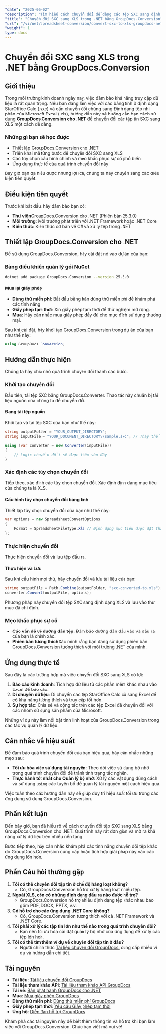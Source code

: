 ```yaml
---
"date": "2025-05-02"
"description": "Tìm hiểu cách chuyển đổi dễ dàng các tệp SXC sang định dạng XLS của Excel bằng GroupDocs.Conversion cho .NET với hướng dẫn từng bước này."
"title": "Chuyển đổi SXC sang XLS trong .NET bằng GroupDocs.Conversion"
"url": "/vi/net/spreadsheet-conversion/convert-sxc-to-xls-groupdocs-net/"
"weight": 1
type: docs
---
```

# Chuyển đổi SXC sang XLS trong .NET bằng GroupDocs.Conversion

## Giới thiệu
Trong môi trường kinh doanh ngày nay, việc đảm bảo khả năng truy cập dữ liệu là rất quan trọng. Nếu bạn đang làm việc với các bảng tính ở định dạng StarOffice Calc (.sxc) và cần chuyển đổi chúng sang Định dạng tệp nhị phân của Microsoft Excel (.xls), hướng dẫn này sẽ hướng dẫn bạn cách sử dụng **GroupDocs.Conversion cho .NET** để chuyển đổi các tập tin SXC sang XLS một cách dễ dàng.

### Những gì bạn sẽ học được
- Thiết lập GroupDocs.Conversion cho .NET
- Triển khai mã từng bước để chuyển đổi SXC sang XLS
- Các tùy chọn cấu hình chính và mẹo khắc phục sự cố phổ biến
- Ứng dụng thực tế của quá trình chuyển đổi này

Bây giờ bạn đã hiểu được những lợi ích, chúng ta hãy chuyển sang các điều kiện tiên quyết.

## Điều kiện tiên quyết
Trước khi bắt đầu, hãy đảm bảo bạn có:
- **Thư viện**GroupDocs.Conversion cho .NET (Phiên bản 25.3.0)
- **Môi trường**: Môi trường phát triển với .NET Framework hoặc .NET Core
- **Kiến thức**: Kiến thức cơ bản về C# và xử lý tệp trong .NET

## Thiết lập GroupDocs.Conversion cho .NET
Để sử dụng GroupDocs.Conversion, hãy cài đặt nó vào dự án của bạn:

### Bảng điều khiển quản lý gói NuGet
```bash
dotnet add package GroupDocs.Conversion --version 25.3.0
```

#### Mua lại giấy phép
- **Dùng thử miễn phí**: Bắt đầu bằng bản dùng thử miễn phí để khám phá các tính năng.
- **Giấy phép tạm thời**: Xin giấy phép tạm thời để thử nghiệm mở rộng.
- **Mua**: Hãy cân nhắc mua giấy phép đầy đủ cho mục đích sử dụng thương mại.

Sau khi cài đặt, hãy khởi tạo GroupDocs.Conversion trong dự án của bạn như thế này:

```csharp
using GroupDocs.Conversion;
```

## Hướng dẫn thực hiện
Chúng ta hãy chia nhỏ quá trình chuyển đổi thành các bước.

### Khởi tạo chuyển đổi
Đầu tiên, tải tệp SXC bằng GroupDocs.Converter. Thao tác này chuẩn bị tài liệu nguồn của chúng ta để chuyển đổi.

#### Đang tải tệp nguồn
Khởi tạo và tải tệp SXC của bạn như thế này:

```csharp
string outputFolder = "YOUR_OUTPUT_DIRECTORY";
string inputFile = "YOUR_DOCUMENT_DIRECTORY\\sample.sxc"; // Thay thế bằng đường dẫn thực tế

using (var converter = new Converter(inputFile))
{
    // Logic chuyển đổi sẽ được thêm vào đây
}
```

### Xác định các tùy chọn chuyển đổi
Tiếp theo, xác định các tùy chọn chuyển đổi. Xác định định dạng mục tiêu của chúng ta là XLS.

#### Cấu hình tùy chọn chuyển đổi bảng tính
Thiết lập tùy chọn chuyển đổi của bạn như thế này:

```csharp
var options = new SpreadsheetConvertOptions 
{
    Format = SpreadsheetFileType.Xls // Định dạng mục tiêu được đặt thành XLS
};
```

### Thực hiện chuyển đổi
Thực hiện chuyển đổi và lưu tệp đầu ra.

#### Thực hiện và Lưu
Sau khi cấu hình mọi thứ, hãy chuyển đổi và lưu tài liệu của bạn:

```csharp
string outputFile = Path.Combine(outputFolder, "sxc-converted-to.xls");
converter.Convert(outputFile, options);
```

Phương pháp này chuyển đổi tệp SXC sang định dạng XLS và lưu vào thư mục đã chỉ định.

### Mẹo khắc phục sự cố
- **Các vấn đề về đường dẫn tệp**: Đảm bảo đường dẫn đầu vào và đầu ra của bạn là chính xác.
- **Phiên bản tương thích**Xác minh rằng bạn đang sử dụng phiên bản GroupDocs.Conversion tương thích với môi trường .NET của mình.

## Ứng dụng thực tế
Sau đây là các trường hợp mà việc chuyển đổi SXC sang XLS có lợi:
1. **Báo cáo kinh doanh**: Tích hợp dữ liệu từ các phần mềm khác nhau vào Excel để báo cáo.
2. **Di chuyển dữ liệu**: Di chuyển các tệp StarOffice Calc cũ sang Excel để có khả năng tương thích và truy cập tốt hơn.
3. **Sự hợp tác**: Chia sẻ và cộng tác trên các tệp Excel đã chuyển đổi với các nhóm sử dụng sản phẩm của Microsoft.

Những ví dụ này làm nổi bật tính linh hoạt của GroupDocs.Conversion trong các tác vụ quản lý dữ liệu.

## Cân nhắc về hiệu suất
Để đảm bảo quá trình chuyển đổi của bạn hiệu quả, hãy cân nhắc những mẹo sau:
- **Tối ưu hóa việc sử dụng tài nguyên**: Theo dõi việc sử dụng bộ nhớ trong quá trình chuyển đổi để tránh tình trạng tắc nghẽn.
- **Thực hành tốt nhất cho Quản lý bộ nhớ**: Xử lý các vật dụng đúng cách và sử dụng `using` các tuyên bố để quản lý tài nguyên một cách hiệu quả.

Việc tuân theo các hướng dẫn này sẽ giúp duy trì hiệu suất tối ưu trong các ứng dụng sử dụng GroupDocs.Conversion.

## Phần kết luận
Đến bây giờ, bạn đã hiểu rõ về cách chuyển đổi tệp SXC sang XLS bằng GroupDocs.Conversion cho .NET. Quá trình này rất đơn giản và mở ra khả năng xử lý dữ liệu trên nhiều nền tảng.

Bước tiếp theo, hãy cân nhắc khám phá các tính năng chuyển đổi tệp khác do GroupDocs.Conversion cung cấp hoặc tích hợp giải pháp này vào các ứng dụng lớn hơn.

## Phần Câu hỏi thường gặp
1. **Tôi có thể chuyển đổi tập tin ở chế độ hàng loạt không?**
   - Có, GroupDocs.Conversion hỗ trợ xử lý hàng loạt nhiều tệp.
2. **Ngoài XLS, còn có những định dạng đầu ra nào được hỗ trợ?**
   - GroupDocs.Conversion hỗ trợ nhiều định dạng tệp khác nhau bao gồm PDF, DOCX, PPTX, v.v.
3. **Có hỗ trợ cho các ứng dụng .NET Core không?**
   - Có, GroupDocs.Conversion tương thích với cả .NET Framework và .NET Core.
4. **Tôi phải xử lý các tập tin lớn như thế nào trong quá trình chuyển đổi?**
   - Bạn nên tối ưu hóa cài đặt quản lý bộ nhớ của ứng dụng để xử lý các tệp lớn hơn.
5. **Tôi có thể tìm thêm ví dụ về chuyển đổi tập tin ở đâu?**
   - Người chính thức [Tài liệu chuyển đổi GroupDocs.](https://docs.groupdocs.com/conversion/net/) cung cấp nhiều ví dụ và hướng dẫn chi tiết.

## Tài nguyên
- **Tài liệu**: [Tài liệu chuyển đổi GroupDocs](https://docs.groupdocs.com/conversion/net/)
- **Tài liệu tham khảo API**: [Tài liệu tham khảo API GroupDocs](https://reference.groupdocs.com/conversion/net/)
- **Tải về**: [Bản phát hành GroupDocs cho .NET](https://releases.groupdocs.com/conversion/net/)
- **Mua**: [Mua giấy phép GroupDocs](https://purchase.groupdocs.com/buy)
- **Dùng thử miễn phí**: [Dùng thử miễn phí GroupDocs](https://releases.groupdocs.com/conversion/net/)
- **Giấy phép tạm thời**: [Yêu cầu Giấy phép tạm thời](https://purchase.groupdocs.com/temporary-license/)
- **Ủng hộ**: [Diễn đàn hỗ trợ GroupDocs](https://forum.groupdocs.com/c/conversion/10)

Khám phá các tài nguyên này để biết thêm thông tin và hỗ trợ khi bạn làm việc với GroupDocs.Conversion. Chúc bạn viết mã vui vẻ!